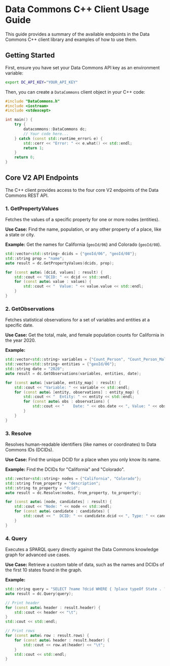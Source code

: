 # Data Commons C++ Client Usage Guide

This guide provides a summary of the available endpoints in the Data Commons C++ client library and examples of how to use them.

## Getting Started

First, ensure you have set your Data Commons API key as an environment variable:

```bash
export DC_API_KEY="YOUR_API_KEY"
```

Then, you can create a `DataCommons` client object in your C++ code:

```cpp
#include "DataCommons.h"
#include <iostream>
#include <stdexcept>

int main() {
    try {
        datacommons::DataCommons dc;
        // Your code here...
    } catch (const std::runtime_error& e) {
        std::cerr << "Error: " << e.what() << std::endl;
        return 1;
    }
    return 0;
}
```

## Core V2 API Endpoints

The C++ client provides access to the four core V2 endpoints of the Data Commons REST API.

### 1. GetPropertyValues

Fetches the values of a specific property for one or more nodes (entities).

**Use Case:** Find the name, population, or any other property of a place, like a state or city.

**Example:** Get the names for California (`geoId/06`) and Colorado (`geoId/08`).

```cpp
std::vector<std::string> dcids = {"geoId/06", "geoId/08"};
std::string prop = "name";
auto result = dc.GetPropertyValues(dcids, prop);

for (const auto& [dcid, values] : result) {
    std::cout << "DCID: " << dcid << std::endl;
    for (const auto& value : values) {
        std::cout << "  Value: " << value.value << std::endl;
    }
}
```

### 2. GetObservations

Fetches statistical observations for a set of variables and entities at a specific date.

**Use Case:** Get the total, male, and female population counts for California in the year 2020.

**Example:**

```cpp
std::vector<std::string> variables = {"Count_Person", "Count_Person_Male", "Count_Person_Female"};
std::vector<std::string> entities = {"geoId/06"};
std::string date = "2020";
auto result = dc.GetObservations(variables, entities, date);

for (const auto& [variable, entity_map] : result) {
    std::cout << "Variable: " << variable << std::endl;
    for (const auto& [entity, observations] : entity_map) {
        std::cout << "  Entity: " << entity << std::endl;
        for (const auto& obs : observations) {
            std::cout << "    Date: " << obs.date << ", Value: " << obs.value << std::endl;
        }
    }
}
```

### 3. Resolve

Resolves human-readable identifiers (like names or coordinates) to Data Commons IDs (DCIDs).

**Use Case:** Find the unique DCID for a place when you only know its name.

**Example:** Find the DCIDs for "California" and "Colorado".

```cpp
std::vector<std::string> nodes = {"California", "Colorado"};
std::string from_property = "description";
std::string to_property = "dcid";
auto result = dc.Resolve(nodes, from_property, to_property);

for (const auto& [node, candidates] : result) {
    std::cout << "Node: " << node << std::endl;
    for (const auto& candidate : candidates) {
        std::cout << "  DCID: " << candidate.dcid << ", Type: " << candidate.dominant_type << std::endl;
    }
}
```

### 4. Query

Executes a SPARQL query directly against the Data Commons knowledge graph for advanced use cases.

**Use Case:** Retrieve a custom table of data, such as the names and DCIDs of the first 10 states found in the graph.

**Example:**

```cpp
std::string query = "SELECT ?name ?dcid WHERE { ?place typeOf State . ?place name ?name . ?place dcid ?dcid . } LIMIT 10";
auto result = dc.Query(query);

// Print header
for (const auto& header : result.header) {
    std::cout << header << "\t";
}
std::cout << std::endl;

// Print rows
for (const auto& row : result.rows) {
    for (const auto& header : result.header) {
        std::cout << row.at(header) << "\t";
    }
    std::cout << std::endl;
}
```

